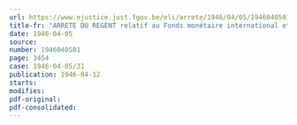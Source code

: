 ```yaml
---
url: https://www.ejustice.just.fgov.be/eli/arrete/1946/04/05/1946040501/justel
title-fr: "ARRETE DU REGENT relatif au Fonds monétaire international et à la Banque internationale de Reconstruction et de Développement économique"
date: 1946-04-05
source:
number: 1946040501
page: 3454
case: 1946-04-05/31
publication: 1946-04-12
starts:
modifies:
pdf-original:
pdf-consolidated:
---
```


